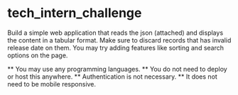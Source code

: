 # tech_intern_challenge

Build a simple web application that reads the json (attached) and displays the content in a tabular format. Make sure to discard records that has invalid release date on them. You may try adding features like sorting and search options on the page. 

  ** You may use any programming languages.
  ** You do not need to deploy or host this anywhere.
  ** Authentication is not necessary.
  ** It does not need to be mobile responsive.
